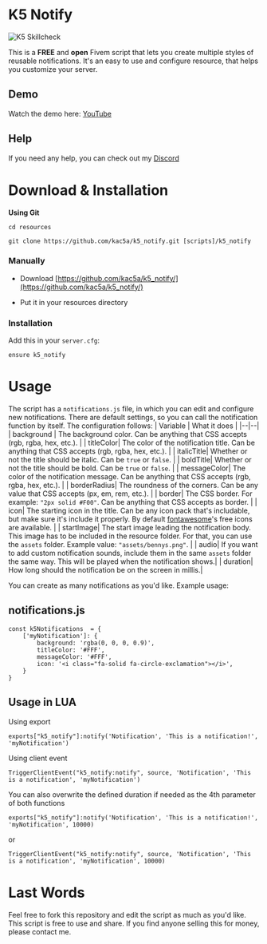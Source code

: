 
# K5  Notify

![K5 Skillcheck](https://i.imgur.com/OXoB0Su.png)
  

This is a **FREE** and **open** Fivem script that lets you create multiple styles of reusable notifications. It's an easy to use and configure resource, that helps you customize your server.

  

## Demo


Watch the demo here: [YouTube](https://www.youtube.com/watch?v=ld_g5iTmuuQ)


## Help


If you need any help, you can check out my [Discord](https://discord.com/invite/WmANgpdrgZ)
  

# Download & Installation

**Using Git**

```
cd resources

git clone https://github.com/kac5a/k5_notify.git [scripts]/k5_notify
```

  

### Manually

  

- Download [https://github.com/kac5a/k5_notify/](https://github.com/kac5a/k5_notify/)

- Put it in your resources directory

  

### Installation

  

Add this in your `server.cfg`:

```
ensure k5_notify
```

# Usage

The script has a `notifications.js` file, in which you can edit and configure new notifications. There are default settings, so you can call the notification function by itself. The configuration follows:
| Variable | What it does |
|--|--|
| background | The background color. Can be anything that CSS accepts (rgb, rgba, hex, etc.). |
| titleColor| The color of the notification title. Can be anything that CSS accepts (rgb, rgba, hex, etc.). |
| italicTitle| Whether or not the title should be italic. Can be `true` or `false`. |
| boldTitle| Whether or not the title should be bold. Can be `true` or `false`. |
| messageColor| The color of the notification message. Can be anything that CSS accepts (rgb, rgba, hex, etc.). |
| borderRadius| The roundness of the corners. Can be any value that CSS accepts (px, em, rem, etc.). |
| border| The CSS border. For example: `"2px solid #F00"`. Can be anything that CSS accepts as border. |
| icon| The starting icon in the title. Can be any icon pack that's includable, but make sure it's include it properly. By default [fontawesome](https://fontawesome.com/search?m=free)'s free icons are available. |
| startImage| The start image leading the notification body. This image has to be included in the resource folder. For that, you can use the `assets` folder. Example value: `"assets/bennys.png"`. |
| audio| If you want to add custom notification sounds, include them in the same `assets` folder the same way. This will be played when the notification shows.|
| duration| How long should the notification be on the screen in millis.|

You can create as many notifications as you'd like. Example usage:

## notifications.js

    const k5Notifications  = {
        ['myNotification']: {
    	    background: 'rgba(0, 0, 0, 0.9)',
    	    titleColor: '#FFF',
    	    messageColor: '#FFF',
    	    icon: '<i class="fa-solid fa-circle-exclamation"></i>',
        }
    }

## Usage in LUA

Using export

    exports["k5_notify"]:notify('Notification', 'This is a notification!', 'myNotification')
Using client event

    TriggerClientEvent("k5_notify:notify", source, 'Notification', 'This is a notification', 'myNotification')

You can also overwrite the defined duration if needed as the 4th parameter of both functions

    exports["k5_notify"]:notify('Notification', 'This is a notification!', 'myNotification', 10000)
or

    TriggerClientEvent("k5_notify:notify", source, 'Notification', 'This is a notification', 'myNotification', 10000)
# Last Words

Feel free to fork this repository and edit the script as much as you'd like. This script is free to use and share. If you find anyone selling this for money, please contact me.
